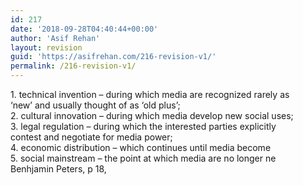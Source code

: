 ```yaml
---
id: 217
date: '2018-09-28T04:40:44+00:00'
author: 'Asif Rehan'
layout: revision
guid: 'https://asifrehan.com/216-revision-v1/'
permalink: /216-revision-v1/
---
```


<div data-canvas-width="502.4121666666665">1. technical invention – during which media are recognized rarely as</div><div data-canvas-width="302.01966666666664">‘new’ and usually thought of as ‘old plus’;</div><div data-canvas-width="508.5354999999999">2. cultural innovation – during which media develop new social uses;</div><div data-canvas-width="478.7071666666667">3. legal regulation – during which the interested parties explicitly</div><div data-canvas-width="286.2053333333334">contest and negotiate for media power;</div><div data-canvas-width="473.3483333333333">4. economic distribution – which continues until media become</div><div data-canvas-width="495.3024999999999">5. social mainstream – the point at which media are no longer ne</div><div data-canvas-width="495.3024999999999"></div><div data-canvas-width="495.3024999999999">Benhjamin Peters, p 18,</div>